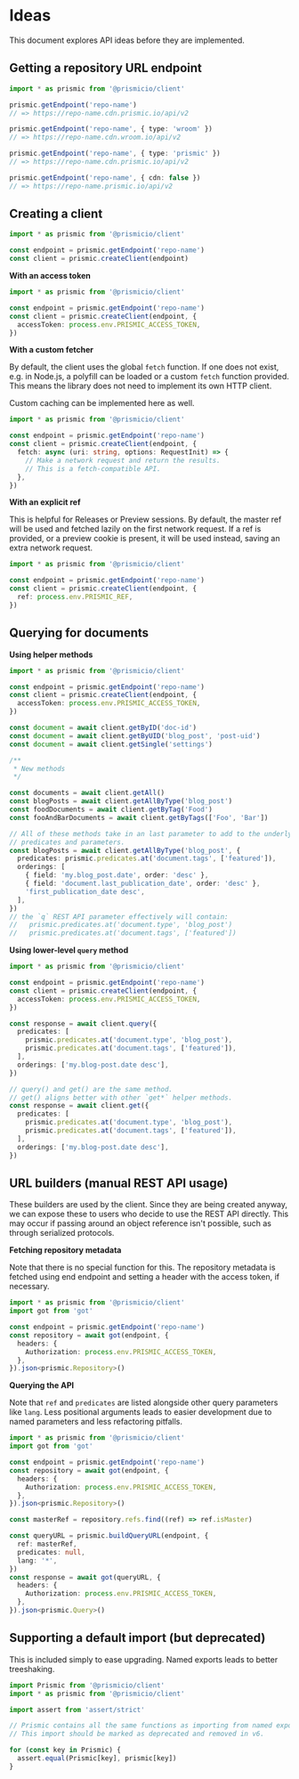 # Ideas

This document explores API ideas before they are implemented.

## Getting a repository URL endpoint

```typescript
import * as prismic from '@prismicio/client'

prismic.getEndpoint('repo-name')
// => https://repo-name.cdn.prismic.io/api/v2

prismic.getEndpoint('repo-name', { type: 'wroom' })
// => https://repo-name.cdn.wroom.io/api/v2

prismic.getEndpoint('repo-name', { type: 'prismic' })
// => https://repo-name.cdn.prismic.io/api/v2

prismic.getEndpoint('repo-name', { cdn: false })
// => https://repo-name.prismic.io/api/v2
```

## Creating a client

```typescript
import * as prismic from '@prismicio/client'

const endpoint = prismic.getEndpoint('repo-name')
const client = prismic.createClient(endpoint)
```

**With an access token**

```typescript
import * as prismic from '@prismicio/client'

const endpoint = prismic.getEndpoint('repo-name')
const client = prismic.createClient(endpoint, {
  accessToken: process.env.PRISMIC_ACCESS_TOKEN,
})
```

**With a custom fetcher**

By default, the client uses the global `fetch` function. If one does not exist,
e.g. in Node.js, a polyfill can be loaded or a custom `fetch` function provided.
This means the library does not need to implement its own HTTP client.

Custom caching can be implemented here as well.

```typescript
import * as prismic from '@prismicio/client'

const endpoint = prismic.getEndpoint('repo-name')
const client = prismic.createClient(endpoint, {
  fetch: async (uri: string, options: RequestInit) => {
    // Make a network request and return the results.
    // This is a fetch-compatible API.
  },
})
```

**With an explicit ref**

This is helpful for Releases or Preview sessions. By default, the master ref
will be used and fetched lazily on the first network request. If a ref is
provided, or a preview cookie is present, it will be used instead, saving an
extra network request.

```typescript
import * as prismic from '@prismicio/client'

const endpoint = prismic.getEndpoint('repo-name')
const client = prismic.createClient(endpoint, {
  ref: process.env.PRISMIC_REF,
})
```

## Querying for documents

**Using helper methods**

```typescript
import * as prismic from '@prismicio/client'

const endpoint = prismic.getEndpoint('repo-name')
const client = prismic.createClient(endpoint, {
  accessToken: process.env.PRISMIC_ACCESS_TOKEN,
})

const document = await client.getByID('doc-id')
const document = await client.getByUID('blog_post', 'post-uid')
const document = await client.getSingle('settings')

/**
 * New methods
 */

const documents = await client.getAll()
const blogPosts = await client.getAllByType('blog_post')
const foodDocuments = await client.getByTag('Food')
const fooAndBarDocuments = await client.getByTags(['Foo', 'Bar'])

// All of these methods take in an last parameter to add to the underlying
// predicates and parameters.
const blogPosts = await client.getAllByType('blog_post', {
  predicates: prismic.predicates.at('document.tags', ['featured']),
  orderings: [
    { field: 'my.blog_post.date', order: 'desc' },
    { field: 'document.last_publication_date', order: 'desc' },
    'first_publication_date desc',
  ],
})
// the `q` REST API parameter effectively will contain:
//   prismic.predicates.at('document.type', 'blog_post')
//   prismic.predicates.at('document.tags', ['featured'])
```

**Using lower-level `query` method**

```typescript
import * as prismic from '@prismicio/client'

const endpoint = prismic.getEndpoint('repo-name')
const client = prismic.createClient(endpoint, {
  accessToken: process.env.PRISMIC_ACCESS_TOKEN,
})

const response = await client.query({
  predicates: [
    prismic.predicates.at('document.type', 'blog_post'),
    prismic.predicates.at('document.tags', ['featured']),
  ],
  orderings: ['my.blog-post.date desc'],
})

// query() and get() are the same method.
// get() aligns better with other `get*` helper methods.
const response = await client.get({
  predicates: [
    prismic.predicates.at('document.type', 'blog_post'),
    prismic.predicates.at('document.tags', ['featured']),
  ],
  orderings: ['my.blog-post.date desc'],
})
```

## URL builders (manual REST API usage)

These builders are used by the client. Since they are being created anyway, we
can expose these to users who decide to use the REST API directly. This may
occur if passing around an object reference isn't possible, such as through
serialized protocols.

**Fetching repository metadata**

Note that there is no special function for this. The repository metadata is
fetched using end endpoint and setting a header with the access token, if
necessary.

```typescript
import * as prismic from '@prismicio/client'
import got from 'got'

const endpoint = prismic.getEndpoint('repo-name')
const repository = await got(endpoint, {
  headers: {
    Authorization: process.env.PRISMIC_ACCESS_TOKEN,
  },
}).json<prismic.Repository>()
```

**Querying the API**

Note that `ref` and `predicates` are listed alongside other query parameters
like `lang`. Less positional arguments leads to easier development due to named
parameters and less refactoring pitfalls.

```typescript
import * as prismic from '@prismicio/client'
import got from 'got'

const endpoint = prismic.getEndpoint('repo-name')
const repository = await got(endpoint, {
  headers: {
    Authorization: process.env.PRISMIC_ACCESS_TOKEN,
  },
}).json<prismic.Repository>()

const masterRef = repository.refs.find((ref) => ref.isMaster)

const queryURL = prismic.buildQueryURL(endpoint, {
  ref: masterRef,
  predicates: null,
  lang: '*',
})
const response = await got(queryURL, {
  headers: {
    Authorization: process.env.PRISMIC_ACCESS_TOKEN,
  },
}).json<prismic.Query>()
```

## Supporting a default import (but deprecated)

This is included simply to ease upgrading. Named exports leads to better
treeshaking.

```typescript
import Prismic from '@prismicio/client'
import * as prismic from '@prismicio/client'

import assert from 'assert/strict'

// Prismic contains all the same functions as importing from named exports.
// This import should be marked as deprecated and removed in v6.

for (const key in Prismic) {
  assert.equal(Prismic[key], prismic[key])
}
```
